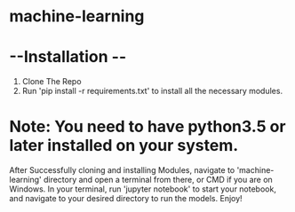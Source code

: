 # machine-learning
# --Installation --
1. Clone The Repo
2. Run 'pip install -r requirements.txt' to install all the necessary modules.
# Note: You need to have python3.5 or later installed on your system.
After Successfully cloning and installing Modules, navigate to 'machine-learning' directory and 
open a terminal from there, or CMD if you are on Windows. In your terminal, run 'jupyter notebook' to start your notebook,
and navigate to your desired directory to run the models.
Enjoy!
